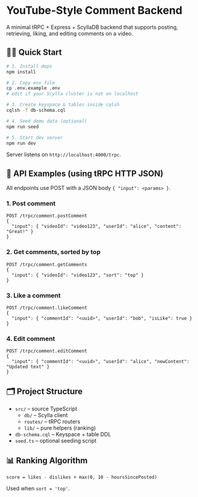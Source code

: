 # YouTube-Style Comment Backend

A minimal tRPC + Express + ScyllaDB backend that supports posting, retrieving, liking, and editing comments on a video.

## 🏃‍♂️ Quick Start

```bash
# 1. Install deps
npm install

# 2. Copy env file
cp .env.example .env
# edit if your Scylla cluster is not on localhost

# 3. Create keyspace & tables inside cqlsh
cqlsh -f db-schema.cql

# 4. Seed demo data (optional)
npm run seed

# 5. Start dev server
npm run dev
```

Server listens on `http://localhost:4000/trpc`.

## 📑 API Examples (using tRPC HTTP JSON)

All endpoints use POST with a JSON body `{ "input": <params> }`.

### 1. Post comment

```
POST /trpc/comment.postComment
{
  "input": { "videoId": "video123", "userId": "alice", "content": "Great!" }
}
```

### 2. Get comments, sorted by top

```
POST /trpc/comment.getComments
{
  "input": { "videoId": "video123", "sort": "top" }
}
```

### 3. Like a comment

```
POST /trpc/comment.likeComment
{
  "input": { "commentId": "<uuid>", "userId": "bob", "isLike": true }
}
```

### 4. Edit comment

```
POST /trpc/comment.editComment
{
  "input": { "commentId": "<uuid>", "userId": "alice", "newContent": "Updated text" }
}
```

## 🗂️ Project Structure

- `src/` – source TypeScript
  - `db/` – Scylla client
  - `routes/` – tRPC routers
  - `lib/` – pure helpers (ranking)
- `db-schema.cql` – Keyspace + table DDL
- `seed.ts` – optional seeding script

## 📊 Ranking Algorithm

```
score = likes - dislikes + max(0, 10 - hoursSincePosted)
```

Used when `sort = 'top'`.
